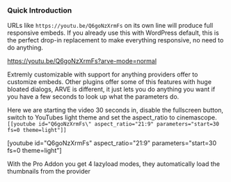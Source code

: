 ### Quick Introduction ###

URLs like `https://youtu.be/Q6goNzXrmFs` on its own line will produce full responsive embeds. If you already use this with WordPress default, this is the perfect drop-in replacement to make everything responsive, no need to do anything.

https://youtu.be/Q6goNzXrmFs?arve-mode=normal

Extremly customizable with support for anything providers offer to customize embeds. Other plugins offer some of this features with huge bloated dialogs, ARVE is different, it just lets you do anything you want if you have a few seconds to look up what the parameters do.

Here we are starting the video 30 seconds in, disable the fullscreen button, switch to YouTubes light theme and set the aspect_ratio to cinemascope.
`[[youtube id="Q6goNzXrmFs\" aspect_ratio="21:9" parameters="start=30 fs=0 theme=light"]]`

[youtube id="Q6goNzXrmFs" aspect_ratio="21:9" parameters="start=30 fs=0 theme=light"]

With the Pro Addon you get 4 lazyload modes, they automatically load the thumbnails from the provider 